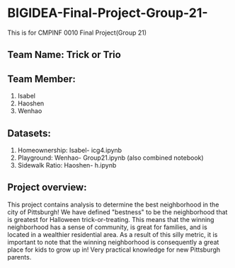 # BIGIDEA-Final-Project-Group-21-
This is for CMPINF 0010 Final Project(Group 21)

## Team Name: Trick or Trio

## Team Member: 
1. Isabel
2. Haoshen
3. Wenhao

## Datasets:
1. Homeownership: Isabel- icg4.ipynb 
2. Playground: Wenhao- Group21.ipynb (also combined notebook)
3. Sidewalk Ratio: Haoshen- h.ipynb  
  
## Project overview:  
This project contains analysis to determine the best neighborhood in the city of Pittsburgh! We have defined "bestness" to be the neighborhood that is greatest for Halloween trick-or-treating. This means that the winning neighborhood has a sense of community, is great for families, and is located in a wealthier residential area. As a result of this silly metric, it is important to note that the winning neighborhood is consequently a great place for kids to grow up in! Very practical knowledge for new Pittsburgh parents.

